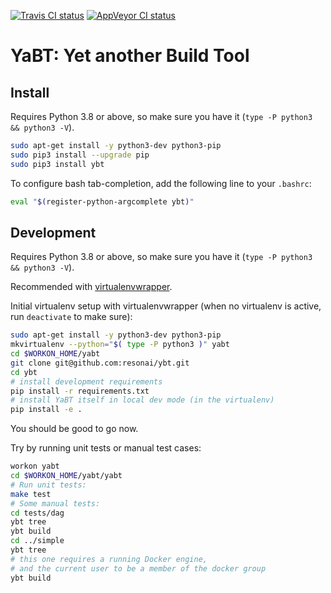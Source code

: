 [![Travis CI status](https://travis-ci.org/resonai/ybt.svg?branch=master)](https://travis-ci.org/resonai/ybt)
[![AppVeyor CI status](https://ci.appveyor.com/api/projects/status/12kdeqf4u0egjwq5/branch/master?svg=true)](https://ci.appveyor.com/project/itamaro/ybt)

YaBT: Yet another Build Tool
============================

## Install

Requires Python 3.8 or above, so make sure you have it (`type -P python3 && python3 -V`).

```sh
sudo apt-get install -y python3-dev python3-pip
sudo pip3 install --upgrade pip
sudo pip3 install ybt
```

To configure bash tab-completion, add the following line to your `.bashrc`:

```sh
eval "$(register-python-argcomplete ybt)"
```

## Development

Requires Python 3.8 or above, so make sure you have it (`type -P python3 && python3 -V`).

Recommended with [virtualenvwrapper](http://virtualenvwrapper.readthedocs.org).

Initial virtualenv setup with virtualenvwrapper (when no virtualenv is active, run `deactivate` to make sure):

```sh
sudo apt-get install -y python3-dev python3-pip
mkvirtualenv --python="$( type -P python3 )" yabt
cd $WORKON_HOME/yabt
git clone git@github.com:resonai/ybt.git
cd ybt
# install development requirements
pip install -r requirements.txt
# install YaBT itself in local dev mode (in the virtualenv)
pip install -e .
```

You should be good to go now.

Try by running unit tests or manual test cases:

```sh
workon yabt
cd $WORKON_HOME/yabt/yabt
# Run unit tests:
make test
# Some manual tests:
cd tests/dag
ybt tree
ybt build
cd ../simple
ybt tree
# this one requires a running Docker engine,
# and the current user to be a member of the docker group
ybt build
```
